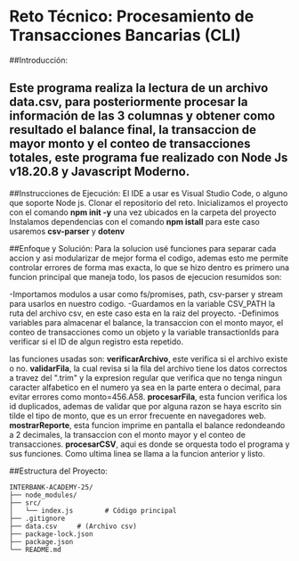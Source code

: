 
# Reto Técnico: Procesamiento de Transacciones Bancarias (CLI)

##Introducción:

   Este programa realiza la lectura de un archivo data.csv, para posteriormente procesar la información de las 3 columnas y obtener como resultado el balance final, la transaccion de mayor monto y el conteo de transacciones totales, este programa fue realizado con Node Js v18.20.8 y Javascript Moderno.
---
##Instrucciones de Ejecución:
   El IDE a usar es Visual Studio Code, o alguno que soporte Node js.
   Clonar el repositorio del reto.
   Inicializamos el proyecto con el comando **npm init -y** una vez ubicados en la carpeta del proyecto
   Instalamos dependencias con el comando **npm istall**
      para este caso usaremos **csv-parser** y **dotenv**

##Enfoque y Solución:
   Para la solucion usé funciones para separar cada accion y asi modularizar de mejor forma el codigo, ademas esto me permite controlar errores de forma mas exacta, lo que se hizo dentro es primero una funcion principal que maneja todo, los pasos de ejecucion resumidos son:

   -Importamos modulos a usar como fs/promises, path, csv-parser y stream para usarlos en nuestro codigo.
   -Guardamos en la variable CSV_PATH la ruta del archivo csv, en este caso esta en la raiz del proyecto.
   -Definimos variables para almacenar el balance, la transaccion con el monto mayor, el conteo de transacciones como un objeto y la variable transactionIds para verificar si el ID de algun registro esta repetido.

   las funciones usadas son:
   **verificarArchivo**, este verifica si el archivo existe o no.
   **validarFila**, la cual revisa si la fila del archivo tiene los datos correctos a travez del ".trim" y la expresion regular que verifica que no tenga ningun caracter alfabetico en el numero ya sea en la parte entera o decimal, para evitar errores como monto=456.A58.
   **procesarFila**, esta funcion verifica los id duplicados, ademas de validar que por alguna razon se haya escrito sin tilde el tipo de monto, que es un error frecuente en navegadores web.
   **mostrarReporte**, esta funcion imprime en pantalla el balance redondeando a 2 decimales, la transaccion con el monto mayor y el conteo de transacciones.
   **procesarCSV**, aqui es donde se orquesta todo el programa y sus funciones.
   Como ultima linea se llama a la funcion anterior y listo.

##Estructura del Proyecto:
```
INTERBANK-ACADEMY-25/
├── node_modules/
├── src/
│   └── index.js        # Código principal
├── .gitignore   
├── data.csv     # (Archivo csv)
├── package-lock.json
├── package.json
└── README.md
```

